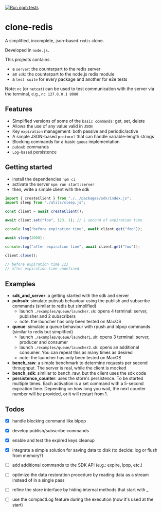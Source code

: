 
[![Run npm tests](https://github.com/jestinbin/clone-redis/actions/workflows/run-tests.yml/badge.svg)](https://github.com/jestinbin/clone-redis/actions/workflows/run-tests.yml)

# clone-redis

A simplified, incomplete, json-based `redis` clone.

Developed in `node.js`.

This projects contains:
- a `server`: the counterpart to the redis server
- an `sdk`: the counterpart to the node.js redis module
- a `test suite` for every package and another for e2e tests

Note: `nc` (or `netcat`) can be used to test communication with the server via the terminal, e.g., `nc 127.0.0.1 8080`

## Features

- Simplified versions of some of the `basic commands`: get, set, delete
- Allows the use of any value valid in `JSON`
- Key `expiration` management: both passive and periodic/active
- A simple JSON-based `protocol` that can handle variable-length strings
- Blocking commands for a basic `queue` implementation
- `pubsub` commands
- `Log-based` persistence


## Getting started

- install the dependencies `npm ci`
- activate the server `npm run start:server`
- then, write a simple client with the sdk

```js
import { createClient } from "./../packages/sdk/index.js";
import sleep from "./utils/sleep.js";

const client = await createClient();

await client.set("foo", 123, 1); // 1 second of expiration time

console.log("before expiration time", await client.get("foo"));

await sleep(2000);

console.log("after expiration time", await client.get("foo"));

client.close();

// before expiration time 123
// after expiration time undefined
```



## Examples

- **sdk_and_server**: a getting started with the sdk and server
- **pubsub**: simulate pubsub behaviour using the publish and subscribe commands (similar to redis but simplified)
	- launch `./examples/queue/launcher.sh`: opens 4 terminal: server, publisher and 2 subscribers
	- note: the launcher has only been tested on MacOS
- **queue**: simulate a queue behaviour with rpush and blpop commands (similar to redis but simplified)
	- launch `./examples/queue/launcher1.sh`: opens 3 terminal: server, producer and consumer
	- launch `./examples/queue/launcher2.sh`: opens an additional consumer. You can repeat this as many times as desired
	- note: the launcher has only been tested on MacOS
- **bench_raw**: a simple benchmark to determine requests per second throughput. The server is real, while the client is mocked
- **bench_sdk**: similiar to bench_raw, but the client uses the sdk code
- **persistence_counter**: uses the store's persistence. To be started multiple times. Each activation is a set command with a 5-second expiration time. Depending on how long you wait, the next counter number will be provided, or it will restart from 1.



## Todos

- [x] handle blocking command like blpop
- [x] develop publish/subscribe commands
- [x] enable and test the expired keys cleanup
- [x] integrate a simple solution for saving data to disk (to decide: log or flush from memory?)
- [ ] add additional commands to the SDK API (e.g.: expire, lpop, etc.)
- [ ] optimize the data restoration procedure by reading data as a stream instead of in a single pass
- [ ] refine the store interface by hiding internal methods that start with _
- [ ] use the compactLog feature during the execution (now it's used at the start)

